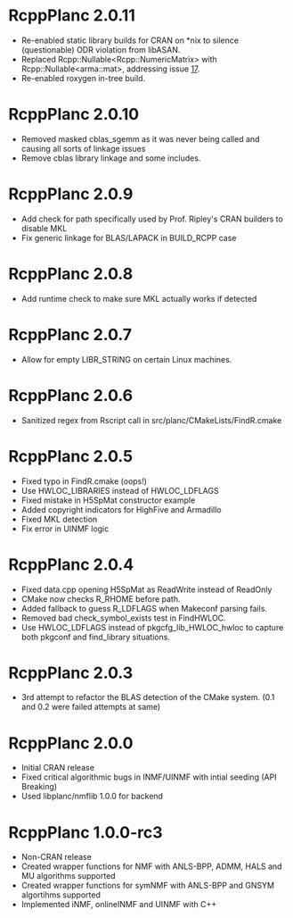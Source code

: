 # RcppPlanc 2.0.11
* Re-enabled static library builds for CRAN on *nix to silence (questionable) ODR violation from libASAN.
* Replaced Rcpp::Nullable\<Rcpp::NumericMatrix\> with Rcpp::Nullable\<arma::mat\>, addressing  issue [17](https://github.com/welch-lab/RcppPlanc/issues/17]).
* Re-enabled roxygen in-tree build.

# RcppPlanc 2.0.10
* Removed masked cblas_sgemm as it was never being called and causing all sorts of linkage issues
* Remove cblas library linkage and some includes.

# RcppPlanc 2.0.9
* Add check for path specifically used by Prof. Ripley's CRAN builders to disable MKL
* Fix generic linkage for BLAS/LAPACK in BUILD_RCPP case

# RcppPlanc 2.0.8
* Add runtime check to make sure MKL actually works if detected

# RcppPlanc 2.0.7
* Allow for empty LIBR_STRING on certain Linux machines.

# RcppPlanc 2.0.6
* Sanitized regex from Rscript call in src/planc/CMakeLists/FindR.cmake

# RcppPlanc 2.0.5
* Fixed typo in FindR.cmake (oops!)
* Use HWLOC_LIBRARIES instead of HWLOC_LDFLAGS
* Fixed mistake in H5SpMat constructor example
* Added copyright indicators for HighFive and Armadillo
* Fixed MKL detection
* Fix error in UINMF logic

# RcppPlanc 2.0.4
* Fixed data.cpp opening H5SpMat as ReadWrite instead of ReadOnly
* CMake now checks R_RHOME before path.
* Added fallback to guess R_LDFLAGS when Makeconf parsing fails.
* Removed bad check_symbol_exists test in FindHWLOC.
* Use HWLOC_LDFLAGS instead of pkgcfg_lib_HWLOC_hwloc to capture both pkgconf and find_library situations.

# RcppPlanc 2.0.3
* 3rd attempt to refactor the BLAS detection of the CMake system. (0.1 and 0.2 were failed attempts at same)

# RcppPlanc 2.0.0

* Initial CRAN release
* Fixed critical algorithmic bugs in INMF/UINMF with intial seeding (API Breaking)
* Used libplanc/nmflib 1.0.0 for backend

# RcppPlanc 1.0.0-rc3

* Non-CRAN release
* Created wrapper functions for NMF with ANLS-BPP, ADMM, HALS and MU algorithms supported
* Created wrapper functions for symNMF with ANLS-BPP and GNSYM algortihms supported
* Implemented iNMF, onlineINMF and UINMF with C++
